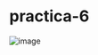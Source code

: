 # practica-6
![image](https://github.com/Isidro-Chavarria005/practica-6/assets/149440820/e00e82a1-5fc1-49b0-938c-5109cc7cf54a)
